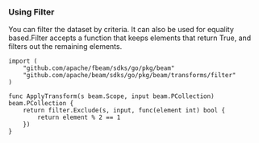 ### Using Filter


You can filter the dataset by criteria. It can also be used for equality based.Filter accepts a function that keeps elements that return True, and filters out the remaining elements.

```
import (
	"github.com/apache/fbeam/sdks/go/pkg/beam"
	"github.com/apache/beam/sdks/go/pkg/beam/transforms/filter"
)

func ApplyTransform(s beam.Scope, input beam.PCollection) beam.PCollection {
	return filter.Exclude(s, input, func(element int) bool {
		return element % 2 == 1
	})
}
```